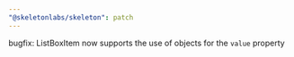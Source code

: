 ```yaml
---
"@skeletonlabs/skeleton": patch
---
```


bugfix: ListBoxItem now supports the use of objects for the `value` property
